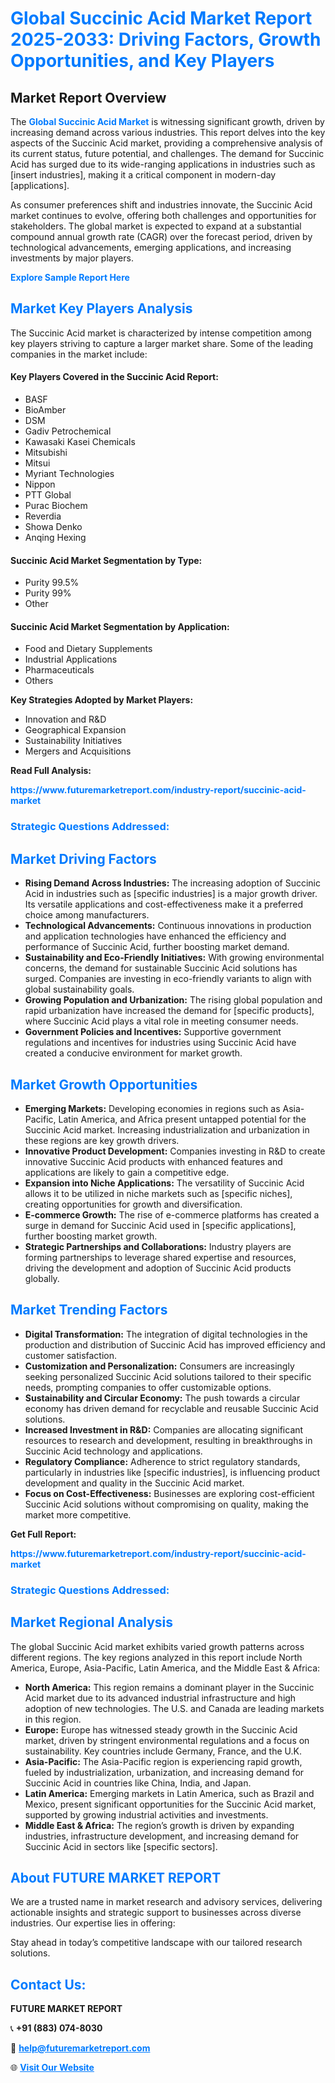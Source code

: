 <h1 style="color: #007BFF;">Global Succinic Acid Market Report 2025-2033: Driving Factors, Growth Opportunities, and Key Players</h1>

<section id="overview">
<h2>Market Report Overview</h2>
<p>The <a href="https://www.futuremarketreport.com/industry-report/succinic-acid-market" style="color: #007BFF; text-decoration: none;"><strong>Global Succinic Acid Market</strong></a> is witnessing significant growth, driven by increasing demand across various industries. This report delves into the key aspects of the Succinic Acid market, providing a comprehensive analysis of its current status, future potential, and challenges. The demand for Succinic Acid has surged due to its wide-ranging applications in industries such as [insert industries], making it a critical component in modern-day [applications].</p>
<p>As consumer preferences shift and industries innovate, the Succinic Acid market continues to evolve, offering both challenges and opportunities for stakeholders. The global market is expected to expand at a substantial compound annual growth rate (CAGR) over the forecast period, driven by technological advancements, emerging applications, and increasing investments by major players.</p>
</section>

<section id="overview">
<p><a href="https://www.futuremarketreport.com/request-sample/reportId=87484" style="color: #007BFF; text-decoration: none;"><strong>Explore Sample Report Here</strong></a></p>
</section>

<section id="key-players">
<h2 style="color: #007BFF;">Market Key Players Analysis</h2>
<p>The Succinic Acid market is characterized by intense competition among key players striving to capture a larger market share. Some of the leading companies in the market include:</p>
<h4>Key Players Covered in the Succinic Acid Report:</h4>
<ul><li>BASF</li><li>BioAmber</li><li>DSM</li><li>Gadiv Petrochemical</li><li>Kawasaki Kasei Chemicals</li><li>Mitsubishi</li><li>Mitsui</li><li>Myriant Technologies</li><li>Nippon</li><li>PTT Global</li><li>Purac Biochem</li><li>Reverdia</li><li>Showa Denko</li><li>Anqing Hexing</li></ul>
<h4>Succinic Acid Market Segmentation by Type:</h4>
<ul><li>Purity 99.5%</li><li>Purity 99%</li><li>Other</li></ul>

<h4>Succinic Acid Market Segmentation by Application:</h4>
<ul><li>Food and Dietary Supplements</li><li>Industrial Applications</li><li>Pharmaceuticals</li><li>Others</li></ul>
<p><strong>Key Strategies Adopted by Market Players:</strong></p>
<ul>
<li>Innovation and R&D</li>
<li>Geographical Expansion</li>
<li>Sustainability Initiatives</li>
<li>Mergers and Acquisitions</li>
</ul>
</section>

<section>
<p><strong>Read Full Analysis: </strong></p><a href="https://www.futuremarketreport.com/industry-report/succinic-acid-market" style="color: #007BFF; text-decoration: none;"><strong>https://www.futuremarketreport.com/industry-report/succinic-acid-market</strong></a>
<h3 style="color: #007BFF;">Strategic Questions Addressed:</h3>
</section>

<section id="driving-factors">
<h2 style="color: #007BFF;">Market Driving Factors</h2>
<ul>
<li><strong>Rising Demand Across Industries:</strong> The increasing adoption of Succinic Acid in industries such as [specific industries] is a major growth driver. Its versatile applications and cost-effectiveness make it a preferred choice among manufacturers.</li>
<li><strong>Technological Advancements:</strong> Continuous innovations in production and application technologies have enhanced the efficiency and performance of Succinic Acid, further boosting market demand.</li>
<li><strong>Sustainability and Eco-Friendly Initiatives:</strong> With growing environmental concerns, the demand for sustainable Succinic Acid solutions has surged. Companies are investing in eco-friendly variants to align with global sustainability goals.</li>
<li><strong>Growing Population and Urbanization:</strong> The rising global population and rapid urbanization have increased the demand for [specific products], where Succinic Acid plays a vital role in meeting consumer needs.</li>
<li><strong>Government Policies and Incentives:</strong> Supportive government regulations and incentives for industries using Succinic Acid have created a conducive environment for market growth.</li>
</ul>
</section>

<section id="growth-opportunities">
<h2 style="color: #007BFF;">Market Growth Opportunities</h2>
<ul>
<li><strong>Emerging Markets:</strong> Developing economies in regions such as Asia-Pacific, Latin America, and Africa present untapped potential for the Succinic Acid market. Increasing industrialization and urbanization in these regions are key growth drivers.</li>
<li><strong>Innovative Product Development:</strong> Companies investing in R&D to create innovative Succinic Acid products with enhanced features and applications are likely to gain a competitive edge.</li>
<li><strong>Expansion into Niche Applications:</strong> The versatility of Succinic Acid allows it to be utilized in niche markets such as [specific niches], creating opportunities for growth and diversification.</li>
<li><strong>E-commerce Growth:</strong> The rise of e-commerce platforms has created a surge in demand for Succinic Acid used in [specific applications], further boosting market growth.</li>
<li><strong>Strategic Partnerships and Collaborations:</strong> Industry players are forming partnerships to leverage shared expertise and resources, driving the development and adoption of Succinic Acid products globally.</li>
</ul>
</section>

<section id="trending-factors">
<h2 style="color: #007BFF;">Market Trending Factors</h2>
<ul>
<li><strong>Digital Transformation:</strong> The integration of digital technologies in the production and distribution of Succinic Acid has improved efficiency and customer satisfaction.</li>
<li><strong>Customization and Personalization:</strong> Consumers are increasingly seeking personalized Succinic Acid solutions tailored to their specific needs, prompting companies to offer customizable options.</li>
<li><strong>Sustainability and Circular Economy:</strong> The push towards a circular economy has driven demand for recyclable and reusable Succinic Acid solutions.</li>
<li><strong>Increased Investment in R&D:</strong> Companies are allocating significant resources to research and development, resulting in breakthroughs in Succinic Acid technology and applications.</li>
<li><strong>Regulatory Compliance:</strong> Adherence to strict regulatory standards, particularly in industries like [specific industries], is influencing product development and quality in the Succinic Acid market.</li>
<li><strong>Focus on Cost-Effectiveness:</strong> Businesses are exploring cost-efficient Succinic Acid solutions without compromising on quality, making the market more competitive.</li>
</ul>
</section>

<section>
<p><strong>Get Full Report: </strong></p><a href="https://www.futuremarketreport.com/industry-report/succinic-acid-market" style="color: #007BFF; text-decoration: none;"><strong>https://www.futuremarketreport.com/industry-report/succinic-acid-market</strong></a>
<h3 style="color: #007BFF;">Strategic Questions Addressed:</h3>
</section>


<section id="regional-analysis">
<h2 style="color: #007BFF;">Market Regional Analysis</h2>
<p>The global Succinic Acid market exhibits varied growth patterns across different regions. The key regions analyzed in this report include North America, Europe, Asia-Pacific, Latin America, and the Middle East & Africa:</p>
<ul>
<li><strong>North America:</strong> This region remains a dominant player in the Succinic Acid market due to its advanced industrial infrastructure and high adoption of new technologies. The U.S. and Canada are leading markets in this region.</li>
<li><strong>Europe:</strong> Europe has witnessed steady growth in the Succinic Acid market, driven by stringent environmental regulations and a focus on sustainability. Key countries include Germany, France, and the U.K.</li>
<li><strong>Asia-Pacific:</strong> The Asia-Pacific region is experiencing rapid growth, fueled by industrialization, urbanization, and increasing demand for Succinic Acid in countries like China, India, and Japan.</li>
<li><strong>Latin America:</strong> Emerging markets in Latin America, such as Brazil and Mexico, present significant opportunities for the Succinic Acid market, supported by growing industrial activities and investments.</li>
<li><strong>Middle East & Africa:</strong> The region’s growth is driven by expanding industries, infrastructure development, and increasing demand for Succinic Acid in sectors like [specific sectors].</li>
</ul>
</section>

<footer>
<h2 style="color: #007BFF;">About FUTURE MARKET REPORT</h2>
<p>We are a trusted name in market research and advisory services, delivering actionable insights and strategic support to businesses across diverse industries. Our expertise lies in offering:</p>

<p>Stay ahead in today’s competitive landscape with our tailored research solutions.</p>

<h2 style="color: #007BFF;">Contact Us:</h2>
<p><strong>FUTURE MARKET REPORT</strong></p>
<p>📞 <strong>+91 (883) 074-8030</strong></p>
<p>📧 <strong><a href="mailto:help@futuremarketreport.com" style="color: #007BFF;">help@futuremarketreport.com</a></strong></p>
<p>🌐 <strong><a href="https://www.futuremarketreport.com/" style="color: #007BFF;">Visit Our Website</a></strong></p>
</footer>
